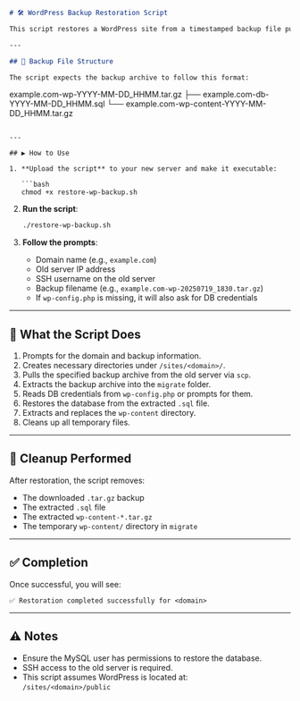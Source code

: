 ```markdown
# 🛠️ WordPress Backup Restoration Script

This script restores a WordPress site from a timestamped backup file pulled from a remote server. It restores both the database and `wp-content` directory, and supports modern backup naming conventions.

---

## 📂 Backup File Structure

The script expects the backup archive to follow this format:

```
example.com-wp-YYYY-MM-DD_HHMM.tar.gz
├── example.com-db-YYYY-MM-DD_HHMM.sql
└── example.com-wp-content-YYYY-MM-DD_HHMM.tar.gz
```

---

## ▶️ How to Use

1. **Upload the script** to your new server and make it executable:

   ```bash
   chmod +x restore-wp-backup.sh
   ```

2. **Run the script**:

   ```bash
   ./restore-wp-backup.sh
   ```

3. **Follow the prompts**:

   - Domain name (e.g., `example.com`)
   - Old server IP address
   - SSH username on the old server
   - Backup filename (e.g., `example.com-wp-20250719_1830.tar.gz`)
   - If `wp-config.php` is missing, it will also ask for DB credentials

---

## 🔧 What the Script Does

1. Prompts for the domain and backup information.
2. Creates necessary directories under `/sites/<domain>/`.
3. Pulls the specified backup archive from the old server via `scp`.
4. Extracts the backup archive into the `migrate` folder.
5. Reads DB credentials from `wp-config.php` or prompts for them.
6. Restores the database from the extracted `.sql` file.
7. Extracts and replaces the `wp-content` directory.
8. Cleans up all temporary files.

---

## 🧹 Cleanup Performed

After restoration, the script removes:
- The downloaded `.tar.gz` backup
- The extracted `.sql` file
- The extracted `wp-content-*.tar.gz`
- The temporary `wp-content/` directory in `migrate`

---

## ✅ Completion

Once successful, you will see:

```
✅ Restoration completed successfully for <domain>
```

---

## ⚠️ Notes

- Ensure the MySQL user has permissions to restore the database.
- SSH access to the old server is required.
- This script assumes WordPress is located at:  
  `/sites/<domain>/public`
```
